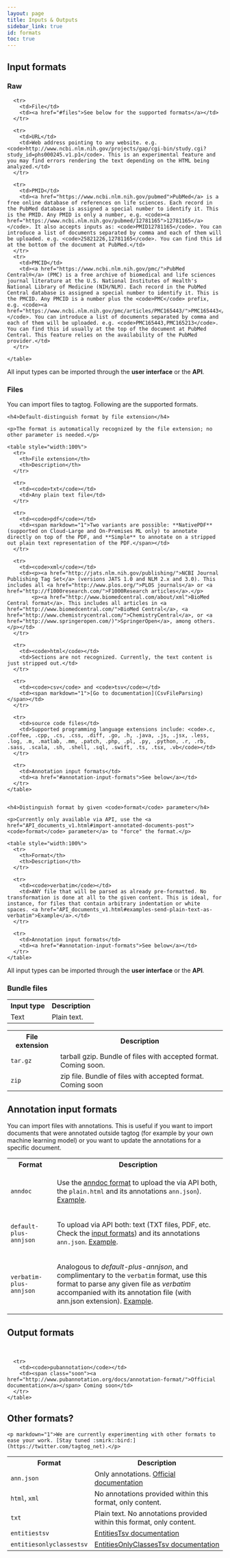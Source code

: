```yaml
---
layout: page
title: Inputs & Outputs
sidebar_link: true
id: formats
toc: true
---
```


<div class="page-section">
  <h2>Input formats</h2>
  <div class="two-third-col">
    <h3>Raw</h3>
    <table style="width:100%">
      <tr>
        <th>Input type</th>
        <th>Description</th>
      </tr>
      <tr>
        <td>Text</td>
        <td>Plain text.</td>
      </tr>

      <tr>
        <td>File</td>
        <td><a href="#files">See below for the supported formats</a></td>
      </tr>

      <tr>
        <td>URL</td>
        <td>Web address pointing to any website. e.g. <code>http://www.ncbi.nlm.nih.gov/projects/gap/cgi-bin/study.cgi?study_id=phs000245.v1.p1</code>. This is an experimental feature and you may find errors rendering the text depending on the HTML being analyzed.</td>
      </tr>

      <tr>
        <td>PMID</td>
        <td><a href="https://www.ncbi.nlm.nih.gov/pubmed">PubMed</a> is a free online database of references on life sciences. Each record in the PubMed database is assigned a special number to identify it. This is the PMID. Any PMID is only a number, e.g. <code><a href="https://www.ncbi.nlm.nih.gov/pubmed/12781165">12781165</a></code>. It also accepts inputs as: <code>PMID12781165</code>. You can introduce a list of documents separated by comma and each of them will be uploaded. e.g. <code>25821226,12781165</code>. You can find this id at the bottom of the document at PubMed.</td>
      </tr>
      <tr>
        <td>PMCID</td>
        <td><a href="https://www.ncbi.nlm.nih.gov/pmc/">PubMed Central®</a> (PMC) is a free archive of biomedical and life sciences journal literature at the U.S. National Institutes of Health's National Library of Medicine (NIH/NLM). Each record in the PubMed Central database is assigned a special number to identify it. This is the PMCID. Any PMCID is a number plus the <code>PMC</code> prefix, e.g. <code><a href="https://www.ncbi.nlm.nih.gov/pmc/articles/PMC165443/">PMC165443</a></code>. You can introduce a list of documents separated by comma and each of them will be uploaded. e.g. <code>PMC165443,PMC165213</code>. You can find this id usually at the top of the document at PubMed Central. This feature relies on the availability of the PubMed provider.</td>
      </tr>

    </table>
  </div>
  <div class="one-third-col">
    <div class="message">
      All input types can be imported through the <strong>user interface</strong> or the <strong>API</strong>.
    </div>
  </div>
  <div class="two-third-col">
    <h3>Files</h3>
    <p>You can import files to tagtog. Following are the supported formats.</p>

    <h4>Default-distinguish format by file extension</h4>

    <p>The format is automatically recognized by the file extension; no other parameter is needed.</p>

    <table style="width:100%">
      <tr>
        <th>File extension</th>
        <th>Description</th>
      </tr>

      <tr>
        <td><code>txt</code></td>
        <td>Any plain text file</td>
      </tr>

      <tr>
        <td><code>pdf</code></td>
        <td><span markdown="1">Two variants are possible: **NativePDF** (supported on Cloud-Large and On-Premises ML only) to annotate directly on top of the PDF, and **Simple** to annotate on a stripped out plain text representation of the PDF.</span></td>
      </tr>

      <tr>
        <td><code>xml</code></td>
        <td><p><a href="http://jats.nlm.nih.gov/publishing/">NCBI Journal Publishing Tag Set</a> (versions JATS 1.0 and NLM 2.x and 3.0). This includes all <a href="http://www.plos.org/">PLOS journals</a> or <a href="http://f1000research.com/">F1000Research articles</a>.</p>
            <p><a href="http://www.biomedcentral.com/about/xml">BioMed Central format</a>. This includes all articles in <a href="http://www.biomedcentral.com/">BioMed Central</a>, <a href="http://www.chemistrycentral.com/">ChemistryCentral</a>, or <a href="http://www.springeropen.com/)">SpringerOpen</a>, among others.</p></td>
      </tr>

      <tr>
        <td><code>html</code></td>
        <td>Sections are not recognized. Currently, the text content is just stripped out.</td>
      </tr>

      <tr>
        <td><code>csv</code> and <code>tsv</code></td>
        <td><span markdown="1">[Go to documentation](CsvFileParsing)</span></td>
      </tr>

      <tr>
        <td>source code files</td>
        <td>Supported programming language extensions include: <code>.c, .coffee, .cpp, .cs, .css, .diff, .go, .h, .java, .js, .jsx, .less, .log, .m, .matlab, .mm, .patch, .php, .pl, .py, .python, .r, .rb, .sass, .scala, .sh, .shell, .sql, .swift, .ts, .tsx, .vb</code></td>
      </tr>

      <tr>
        <td>Annotation input formats</td>
        <td><a href="#annotation-input-formats">See below</a></td>
      </tr>      
    </table>


    <h4>Distinguish format by given <code>format</code> parameter</h4>

    <p>Currently only available via API, use the <a href="API_documents_v1.html#import-annotated-documents-post"><code>format</code> parameter</a> to "force" the format.</p>

    <table style="width:100%">
      <tr>
        <th>Format</th>
        <th>Description</th>
      </tr>

      <tr>
        <td><code>verbatim</code></td>
        <td>ANY file that will be parsed as already pre-formatted. No transformation is done at all to the given content. This is ideal, for instance, for files that contain arbitrary indentation or white spaces. <a href="API_documents_v1.html#examples-send-plain-text-as-verbatim">Example</a>.</td>
      </tr>

      <tr>
        <td>Annotation input formats</td>
        <td><a href="#annotation-input-formats">See below</a></td>
      </tr>      
    </table>


  </div>
  <div class="one-third-col">
    <div class="message">
      All input types can be imported through the <strong>user interface</strong> or the <strong>API</strong>.
    </div>
  </div>


  <div class="two-third-col">
    <h3>Bundle files</h3>
    <table style="width:100%">
      <tr>
        <th>File extension</th>
        <th>Description</th>
      </tr>
      <tr>
        <td><code>tar.gz</code></td>
        <td><span class="soon">tarball gzip. Bundle of files with accepted format.</span> Coming soon.</td>
      </tr>
      <tr>
        <td><code>zip</code></td>
        <td><span class="soon">zip file. Bundle of files with accepted format.</span> Coming soon</td>
      </tr>
    </table>
  </div>

  <div class="one-third-col">

  </div>


</div>
<div class="page-section">
  <h2>Annotation input formats</h2>
  <div class="two-third-col">
    <p>You can import files with annotations. This is useful if you want to import documents that were annotated outside tagtog (for example by your own machine learning model) or you want to update the annotations for a specific document.</p>
    <table style="width:100%">
      <tr>
        <th>Format</th>
        <th>Description</th>
      </tr>
      <tr>
        <td><code>anndoc</code></td>
        <td><p>Use the <a href="anndoc.html">anndoc format</a> to upload the via API both, the <code>plain.html</code> and its annotations <code>ann.json</code>). <a title="tagtog - How to upload annotated documents?" href="API_documents_v1.html#replace-annotations-of-existing-document-post">Example</a>.</p></td>
      </tr>
      <tr>
        <td><code>default-plus-annjson</code></td>
        <td><p>To upload via API both: text (TXT files, PDF, etc. Check the <a href="ioformats.html#input-formats">input formats</a>) and its annotations <code>ann.json</code>. <a title="tagtog - How to upload annotated documents?" href="API_documents_v1.html#import-annotated-documents-post">Example</a>.</p></td>
      </tr>
      <tr>
        <td><code>verbatim-plus-annjson</code></td>
        <td><p>Analogous to <em>default-plus-annjson</em>, and complimentary to the <code>verbatim</code> format, use this format to parse any given file as <em>verbatim</em> accompanied with its annotation file (with ann.json extension). <a href="API_documents_v1.html#examples-import-pre-annotated-verbatim-text">Example</a>.</p></td>
      </tr>
    </table>
  </div>
  <div class="one-third-col">

  </div>
</div>

<div class="page-section">
  <h2>Output formats</h2>
  <br/>
  <div class="two-third-col">
    <table style="width:100%">
      <tr>
        <th>Format</th>
        <th>Description</th>
      </tr>
      <tr>
        <td><code>ann.json</code></td>
        <td>Only annotations. <a title="tagtog - ann doc" href="/anndoc.html">Official documentation</a></td>
      </tr>
      <tr>
        <td><code>html</code>, <code>xml</code></td>
        <td>No annotations provided within this format, only content.</td>
      </tr>
      <tr>
        <td><code>txt</code></td>
        <td>Plain text. No annotations provided within this format, only content.</td>
      </tr>
      <tr>
        <td><code>entitiestsv</code></td>
        <td><a href="/EntitiesTsv">EntitiesTsv documentation</a></td>
      </tr>
      <tr>
        <td><code>entitiesonlyclassestsv</code></td>
        <td><a href="/EntitiesOnlyClassesTsv">EntitiesOnlyClassesTsv documentation</a></td>
      </tr>

      <tr>
        <td><code>pubannotation</code></td>
        <td><span class="soon"><a href="http://www.pubannotation.org/docs/annotation-format/">Official documentation</a></span> Coming soon</td>
      </tr>
    </table>
  </div>
  <div class="one-third-col">

  </div>
  <div class="two-third-col">
    <h2>Other formats?</h2>

    <p markdown="1">We are currently experimenting with other formats to ease your work. [Stay tuned :smirk::bird:](https://twitter.com/tagtog_net).</p>
  </div>

</div>

